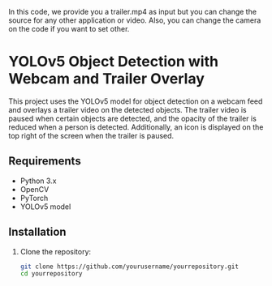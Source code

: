 In this code, we provide you a trailer.mp4 as input but you can change the source for any other application or video. Also, you can change the camera on the code if you want to set other.
# YOLOv5 Object Detection with Webcam and Trailer Overlay

This project uses the YOLOv5 model for object detection on a webcam feed and overlays a trailer video on the detected objects. The trailer video is paused when certain objects are detected, and the opacity of the trailer is reduced when a person is detected. Additionally, an icon is displayed on the top right of the screen when the trailer is paused.

## Requirements

- Python 3.x
- OpenCV
- PyTorch
- YOLOv5 model

## Installation

1. Clone the repository:
   ```bash
   git clone https://github.com/yourusername/yourrepository.git
   cd yourrepository
